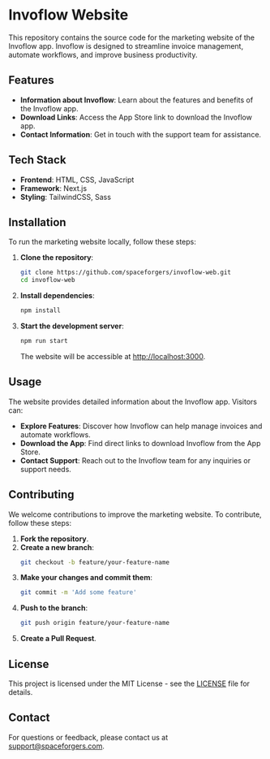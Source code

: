# Invoflow Website

This repository contains the source code for the marketing website of the Invoflow app. Invoflow is designed to streamline invoice management, automate workflows, and improve business productivity.

## Features

- **Information about Invoflow**: Learn about the features and benefits of the Invoflow app.
- **Download Links**: Access the App Store link to download the Invoflow app.
- **Contact Information**: Get in touch with the support team for assistance.

## Tech Stack

- **Frontend**: HTML, CSS, JavaScript
- **Framework**: Next.js
- **Styling**: TailwindCSS, Sass

## Installation

To run the marketing website locally, follow these steps:

1. **Clone the repository**:
    ```sh
    git clone https://github.com/spaceforgers/invoflow-web.git
    cd invoflow-web
    ```

2. **Install dependencies**:
    ```sh
    npm install
    ```

3. **Start the development server**:
    ```sh
    npm run start
    ```
    The website will be accessible at [http://localhost:3000](http://localhost:3000).

## Usage

The website provides detailed information about the Invoflow app. Visitors can:

- **Explore Features**: Discover how Invoflow can help manage invoices and automate workflows.
- **Download the App**: Find direct links to download Invoflow from the App Store.
- **Contact Support**: Reach out to the Invoflow team for any inquiries or support needs.

## Contributing

We welcome contributions to improve the marketing website. To contribute, follow these steps:

1. **Fork the repository**.
2. **Create a new branch**:
    ```sh
    git checkout -b feature/your-feature-name
    ```
3. **Make your changes and commit them**:
    ```sh
    git commit -m 'Add some feature'
    ```
4. **Push to the branch**:
    ```sh
    git push origin feature/your-feature-name
    ```
5. **Create a Pull Request**.

## License

This project is licensed under the MIT License - see the [LICENSE](LICENSE) file for details.

## Contact

For questions or feedback, please contact us at [support@spaceforgers.com](mailto:support@spaceforgers.com).